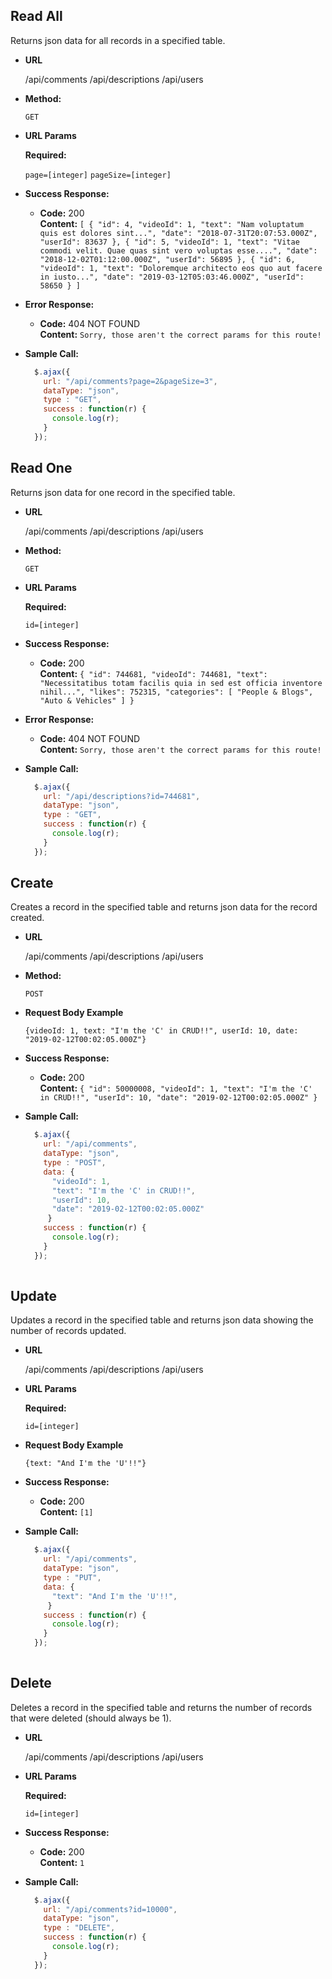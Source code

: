 **Read All**
----
  Returns json data for all records in a specified table.

* **URL**

  /api/comments
  /api/descriptions
  /api/users

* **Method:**

  `GET`
  
*  **URL Params**

   **Required:**
 
   `page=[integer]`
   `pageSize=[integer]`

* **Success Response:**

  * **Code:** 200 <br />
    **Content:** `[
    {
        "id": 4,
        "videoId": 1,
        "text": "Nam voluptatum quis est dolores sint...",
        "date": "2018-07-31T20:07:53.000Z",
        "userId": 83637
    },
    {
        "id": 5,
        "videoId": 1,
        "text": "Vitae commodi velit. Quae quas sint vero voluptas esse....",
        "date": "2018-12-02T01:12:00.000Z",
        "userId": 56895
    },
    {
        "id": 6,
        "videoId": 1,
        "text": "Doloremque architecto eos quo aut facere in iusto...",
        "date": "2019-03-12T05:03:46.000Z",
        "userId": 58650
    }
]`
 
* **Error Response:**

  * **Code:** 404 NOT FOUND <br />
      **Content:** `Sorry, those aren't the correct params for this route!`

* **Sample Call:**

  ```javascript
    $.ajax({
      url: "/api/comments?page=2&pageSize=3",
      dataType: "json",
      type : "GET",
      success : function(r) {
        console.log(r);
      }
    });

**Read One**
----
  Returns json data for one record in the specified table.

* **URL**

  /api/comments
  /api/descriptions
  /api/users

* **Method:**

  `GET`
  
*  **URL Params**

   **Required:**
 
   `id=[integer]`

* **Success Response:**

  * **Code:** 200 <br />
    **Content:** `{
    "id": 744681,
    "videoId": 744681,
    "text": "Necessitatibus totam facilis quia in sed est officia inventore nihil...",
    "likes": 752315,
    "categories": [
        "People & Blogs",
        "Auto & Vehicles"
    ]
}`
 
* **Error Response:**

  * **Code:** 404 NOT FOUND <br />
      **Content:** `Sorry, those aren't the correct params for this route!`

* **Sample Call:**

  ```javascript
    $.ajax({
      url: "/api/descriptions?id=744681",
      dataType: "json",
      type : "GET",
      success : function(r) {
        console.log(r);
      }
    });

**Create**
----
  Creates a record in the specified table and returns json data for the record created.

* **URL**

  /api/comments
  /api/descriptions
  /api/users

* **Method:**

  `POST`
  
*  **Request Body Example**
 
   `{videoId: 1, text: "I'm the 'C' in CRUD!!", userId: 10, date: "2019-02-12T00:02:05.000Z"}`

* **Success Response:**

  * **Code:** 200 <br />
    **Content:** `{
    "id": 50000008,
    "videoId": 1,
    "text": "I'm the 'C' in CRUD!!",
    "userId": 10,
    "date": "2019-02-12T00:02:05.000Z"
    }`

* **Sample Call:**

  ```javascript
    $.ajax({
      url: "/api/comments",
      dataType: "json",
      type : "POST",
      data: {
        "videoId": 1,
        "text": "I'm the 'C' in CRUD!!",
        "userId": 10,
        "date": "2019-02-12T00:02:05.000Z"
       }
      success : function(r) {
        console.log(r);
      }
    });
    
**Update**
----
  Updates a record in the specified table and returns json data showing the number of records updated.

* **URL**

  /api/comments
  /api/descriptions
  /api/users

*  **URL Params**

   **Required:**
 
   `id=[integer]`
  
*  **Request Body Example**
 
   `{text: "And I'm the 'U'!!"}`

* **Success Response:**

  * **Code:** 200 <br />
    **Content:** `[1]`

* **Sample Call:**

  ```javascript
    $.ajax({
      url: "/api/comments",
      dataType: "json",
      type : "PUT",
      data: {
        "text": "And I'm the 'U'!!",
       }
      success : function(r) {
        console.log(r);
      }
    });
 
 **Delete**
----
  Deletes a record in the specified table and returns the number of records that were deleted (should always be 1).

* **URL**

  /api/comments
  /api/descriptions
  /api/users

*  **URL Params**

   **Required:**
 
   `id=[integer]`

* **Success Response:**

  * **Code:** 200 <br />
    **Content:** `1`

* **Sample Call:**

  ```javascript
    $.ajax({
      url: "/api/comments?id=10000",
      dataType: "json",
      type : "DELETE",
      success : function(r) {
        console.log(r);
      }
    });
